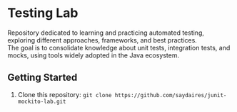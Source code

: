 # Testing Lab

Repository dedicated to learning and practicing automated testing, exploring different approaches, frameworks, and best practices.  
The goal is to consolidate knowledge about unit tests, integration tests, and mocks, using tools widely adopted in the Java ecosystem.

## Getting Started

1. Clone this repository:
   ``git clone https://github.com/saydaires/junit-mockito-lab.git``
